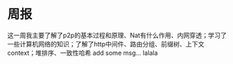 # 周报
这一周我主要了解了p2p的基本过程和原理、Nat有什么作用、内网穿透；学习了一些计算机网络的知识；了解了http中间件、路由分组、前缀树、上下文context；堆排序、一致性哈希
add some msg...
lalala
